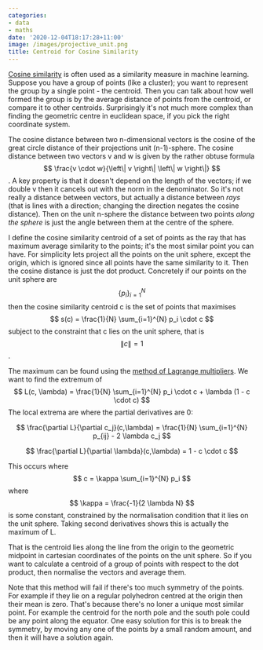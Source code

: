 ```yaml
---
categories:
- data
- maths
date: '2020-12-04T18:17:28+11:00'
image: /images/projective_unit.png
title: Centroid for Cosine Similarity
---
```


[Cosine similarity](https://en.wikipedia.org/wiki/Cosine_similarity) is often used as a similarity measure in machine learning.
Suppose you have a group of points (like a cluster); you want to represent the group by a single point - the centroid.
Then you can talk about how well formed the group is by the average distance of points from the centroid, or compare it to other centroids.
Surprisingly it's not much more complex than finding the geometric centre in euclidean space, if you pick the right coordinate system.

The cosine distance between two n-dimensional vectors is the cosine of the great circle distance of their projections unit (n-1)-sphere.
The cosine distance between two vectors v and w is given by the rather obtuse formula $$ \frac{v \cdot w}{\left\| v \right\| \left\| w \right\|} $$.
A key property is that it doesn't depend on the length of the vectors; if we double v then it cancels out with the norm in the denominator.
So it's not really a distance between vectors, but actually a distance between *rays* (that is lines with a direction; changing the direction negates the cosine distance).
Then on the unit n-sphere the distance between two points *along the sphere* is just the angle between them at the centre of the sphere.

I define the cosine similarity centroid of a set of points as the ray that has maximum average similarity to the points; it's the most similar point you can have.
For simplicity lets project all the points on the unit sphere, except the origin, which is ignored since all points have the same similarity to it.
Then the cosine distance is just the dot product.
Concretely if our points on the unit sphere are $$ \{p_i\}_{i=1}^{N} $$ then the cosine similarity centroid c is the set of points that maximises $$ s(c) = \frac{1}{N} \sum_{i=1}^{N} p_i \cdot c $$ subject to the constraint that c lies on the unit sphere, that is $$ \left\| c \right\| = 1 $$.

The maximum can be found using the [method of Lagrange multipliers](https://en.wikipedia.org/wiki/Lagrange_multiplier).
We want to find the extremum of $$ L(c, \lambda) = \frac{1}{N} \sum_{i=1}^{N} p_i \cdot c + \lambda (1 - c \cdot c) $$
The local extrema are where the partial derivatives are 0: 

$$ \frac{\partial L}{\partial c_j}(c,\lambda) = \frac{1}{N} \sum_{i=1}^{N} p_{ij}  - 2 \lambda c_j $$

$$ \frac{\partial L}{\partial \lambda}(c,\lambda) = 1 - c \cdot c $$

This occurs where $$ c = \kappa \sum_{i=1}^{N} p_i $$ where $$ \kappa = \frac{-1}{2 \lambda N} $$ is some constant, constrained by the normalisation condition that it lies on the unit sphere.
Taking second derivatives shows this is actually the maximum of L.

That is the centroid lies along the line from the origin to the geometric midpoint in cartesian coordinates of the points on the unit sphere.
So if you want to calculate a centroid of a group of points with respect to the dot product, then normalise the vectors and average them.

Note that this method will fail if there's too much symmetry of the points.
For example if they lie on a regular polyhedron centred at the origin then their mean is zero.
That's because there's no loner a unique most similar point.
For example the centroid for the north pole and the south pole could be any point along the equator.
One easy solution for this is to break the symmetry, by moving any one of the points by a small random amount, and then it will have a solution again.